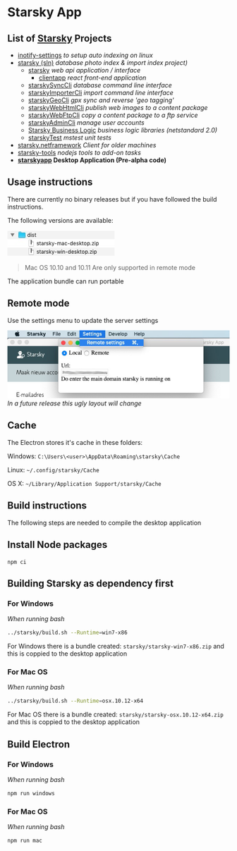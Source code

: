 # Starsky App
## List of [Starsky](../readme.md) Projects
 * [inotify-settings](../inotify-settings/readme.md) _to setup auto indexing on linux_
 * [starsky (sln)](../starsky/readme.md) _database photo index & import index project)_
    * [starsky](../starsky/starsky/readme.md) _web api application / interface_
      *  [clientapp](../starsky/starsky/clientapp/readme.md) _react front-end application_
    * [starskySyncCli](../starsky/starskysynccli/readme.md)  _database command line interface_
    * [starskyImporterCli](../starsky/starskyimportercli/readme.md)  _import command line interface_
    * [starskyGeoCli](../starsky/starskygeocli/readme.md)  _gpx sync and reverse 'geo tagging'_
    * [starskyWebHtmlCli](../starsky/starskywebhtmlcli/readme.md)  _publish web images to a content package_
    * [starskyWebFtpCli](../starsky/starskywebftpcli/readme.md)  _copy a content package to a ftp service_
    * [starskyAdminCli](../starsky/starskyadmincli/readme.md)  _manage user accounts_
    * [Starsky Business Logic](../starsky/starskybusinesslogic/readme.md) _business logic libraries (netstandard 2.0)_
    * [starskyTest](../starsky/starskytest/readme.md)  _mstest unit tests_
 * [starsky.netframework](../starsky.netframework/readme.md) _Client for older machines_
 * [starsky-tools](../starsky-tools/readme.md) _nodejs tools to add-on tasks_
 * __[starskyapp](../starskyapp/readme.md) Desktop Application (Pre-alpha code)__

## Usage instructions

There are currently no binary releases but if you have followed the build instructions.

The following versions are available:

![Starsky App versions](docs-assets/starskyapp-versions.jpg)

> Mac OS 10.10 and 10.11 Are only supported in remote mode

The application bundle can run portable

## Remote mode

Use the settings menu to update the server settings

![Starsky App versions](docs-assets/starskyapp-remote-options-v025.jpg)
_In a future release this ugly layout will change_

## Cache

The Electron stores it's cache in these folders: 

Windows:
`C:\Users\<user>\AppData\Roaming\starsky\Cache`

Linux:
`~/.config/starsky/Cache`

OS X:
`~/Library/Application Support/starsky/Cache`


## Build instructions

The following steps are needed to compile the desktop application

## Install Node packages
```
npm ci
```

## Building Starsky as dependency first

### For Windows

_When running bash_
```bash
../starsky/build.sh --Runtime=win7-x86
```

For Windows there is a bundle created: `starsky/starsky-win7-x86.zip` and this is coppied to the desktop application

### For Mac OS

_When running bash_
```bash
../starsky/build.sh --Runtime=osx.10.12-x64
```

For Mac OS there is a bundle created: `starsky/starsky-osx.10.12-x64.zip` and this is coppied to the desktop application

## Build Electron

### For Windows

_When running bash_
```bash
npm run windows
```

### For Mac OS

_When running bash_
```bash
npm run mac
```
